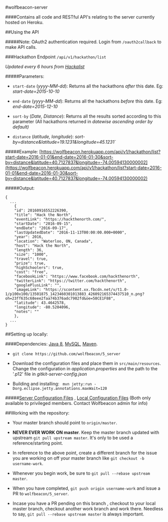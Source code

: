 #wolfbeacon-server

####Contains all code and RESTful API's relating to the server currently hosted on Heroku.

##Using the API

#####Note: OAuth2 authentication required. Login from `/oauth2callback` to make API calls.

###Hackathon Endpoint
`/api/v1/hackathon/list`

*Updated every 6 hours from [Hackalist](www.hackalist.org)*

#####Parameters:
* `start-date` (*yyyy-MM-dd*): Returns all the hackathons *after* this date. Eg: *start-date=2015-10-10*

* `end-date` (*yyyy-MM-dd*): Returns all the hackathons *before* this date. Eg: *end-date=2015-12-10*

* `sort-by` (*Date, Distance*): Returns all the results sorted according to this parameter (All hackathons returned in *datewise ascending order by default)*

 * `distance` (*latitude, longitude*): *sort-by=distance&latitude=19.1231&longitude=45.1231`*

#####Example: [https://wolfbeacon.herokuapp.com/api/v1/hackathon/list?start-date=2016-01-01&end-date=2016-01-30&sort-by=distance&latitude=40.7127837&longitude=-74.00594130000002](https://wolfbeacon.herokuapp.com/api/v1/hackathon/list?start-date=2016-01-01&end-date=2016-01-30&sort-by=distance&latitude=40.7127837&longitude=-74.00594130000002)

#####Output:
```
{
  ...
    {
    "id": 20160916552226390,
    "title": "Hack the North",
    "eventLink": "https://hackthenorth.com/",
    "startDate": "2016-09-15",
    "endDate": "2016-09-17",
    "lastUpdatedDate": "2016-11-13T00:00:00.000+0000",
    "year": 2016,
    "location": "Waterloo, ON, Canada",
    "host": "Hack the North",
    "length": 36,
    "size": "1000",
    "travel": true,
    "prize": true,
    "highSchoolers": true,
    "cost": "free",
    "facebookLink": "https://www.facebook.com/hackthenorth",
    "twitterLink": "https://twitter.com/hackthenorth",
    "googlePlusLink": "",
    "imageLink": "https://scontent.xx.fbcdn.net/v/t1.0-1/p100x100/13501875_1423460301013883_426092165374437510_n.png?oh=23ff635c68eee2faa74b376adc7982fd&oe=58CE1F88",
    "latitude": 43.4642578,
    "longitude": -80.5204096,
    "notes": ""
    },
  ...
}
```


##Setting up locally:

####Dependencies: [Java 8](https://www.java.com/en/download/), [MySQL](http://dev.mysql.com/doc/refman/5.7/en/installing.html), [Maven](https://maven.apache.org/download.cgi).

* `git clone https://github.com/wolfbeacon/5_server`
* Download the configuration files and place them in `src/main/resources`. Change the configuration in *application.properties* and the path to the '.p12' file in *gitkit-server-config.json*

* Building and installing: `
mvn jetty:run -Dorg.eclipse.jetty.annotations.maxWait=120`


#####[Server Configuration Files](https://www.dropbox.com/s/hlr83gg9nn0t78b/wolfbeacon_5_server_config_files_priviliged.tar.gz?dl=0) , [Local Configuration Files](https://www.dropbox.com/s/hi68iz7d7ovd4a6/wolfbeacon_5_local_config_files.tar.gz?dl=0) (Both only available to privileged members. Contact Wolfbeacon admin for info)


##Working with the repository:
* Your master branch should point to `origin/master`. 

* **NEVER EVER WORK ON master**. Keep the master branch updated with upstream `git pull upstream master`. It's only to be used a reference/starting point.

* In reference to the above point, create a different branch for the issue you are working on off your master branch like `git checkout -b username-work`.

* Whenever you begin work, be sure to `git pull --rebase upstream master`. 

* When you have completed, `git push origin username-work` and issue a PR to `wolfbeacon/5_server`. 

* Incase you have a PR pending on this branch , checkout to your local master branch, checkout another work branch and work there. Needless to say, `git pull --rebase upstream master` is always important.
